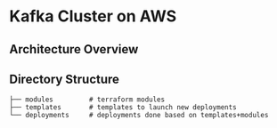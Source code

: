 # Kafka Cluster on AWS

## Architecture Overview


## Directory Structure

```
├── modules         # terraform modules          
├── templates       # templates to launch new deployments
└── deployments     # deployments done based on templates+modules
```